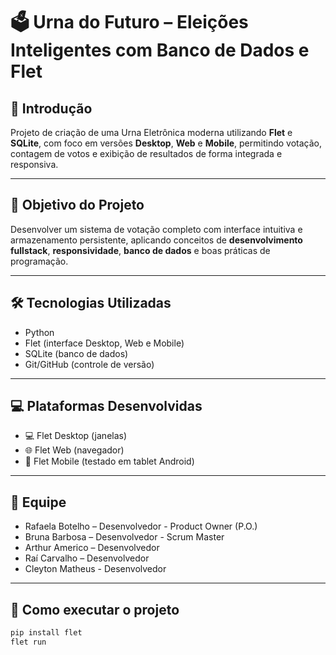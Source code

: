 # 🗳️ Urna do Futuro – Eleições Inteligentes com Banco de Dados e Flet

## 📘 Introdução

Projeto de criação de uma Urna Eletrônica moderna utilizando **Flet** e **SQLite**, com foco em versões **Desktop**, **Web** e **Mobile**, permitindo votação, contagem de votos e exibição de resultados de forma integrada e responsiva.

---

## 🎯 Objetivo do Projeto

Desenvolver um sistema de votação completo com interface intuitiva e armazenamento persistente, aplicando conceitos de **desenvolvimento fullstack**, **responsividade**, **banco de dados** e boas práticas de programação.

---

## 🛠️ Tecnologias Utilizadas

- Python
- Flet (interface Desktop, Web e Mobile)
- SQLite (banco de dados)
- Git/GitHub (controle de versão)

---

## 💻 Plataformas Desenvolvidas

- 💻 Flet Desktop (janelas)
- 🌐 Flet Web (navegador)
- 📱 Flet Mobile (testado em tablet Android)

---

## 👥 Equipe

- Rafaela Botelho – Desenvolvedor - Product Owner (P.O.)
- Bruna Barbosa – Desenvolvedor - Scrum Master
- Arthur Americo – Desenvolvedor
- Raí Carvalho – Desenvolvedor
- Cleyton Matheus - Desenvolvedor

---

## 📂 Como executar o projeto

```bash
pip install flet
flet run
